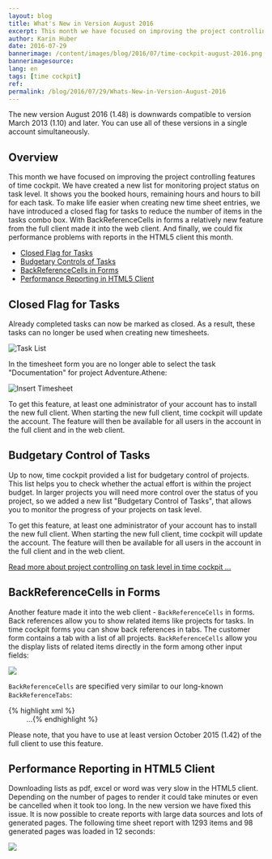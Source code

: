 ```yaml
---
layout: blog
title: What's New in Version August 2016
excerpt: This month we have focused on improving the project controlling features of time cockpit. We have created a new list for monitoring project status on task level. It shows you the booked hours, remaining hours and hours to bill for each task. To make life easier when creating new time sheet entries, we have introduced a closed flag for tasks to reduce the number of items in the tasks combo box. With BackReferenceCells in forms a relatively new feature from the full client made it into the web client. And finally, we could fix performance problems with reports in the HTML5 client this month.
author: Karin Huber
date: 2016-07-29
bannerimage: /content/images/blog/2016/07/time-cockpit-august-2016.png
bannerimagesource: 
lang: en
tags: [time cockpit]
ref: 
permalink: /blog/2016/07/29/Whats-New-in-Version-August-2016
---
```


<p>The new version August 2016 (1.48) is downwards compatible to version March 2013 (1.10) and later. You can use all of these versions in a single account simultaneously.</p><h2>Overview</h2><p>This month we have focused on improving the project controlling features of time cockpit. We have created a new list for monitoring project status on task level. It shows you the booked hours, remaining hours and hours to bill for each task. To make life easier when creating new time sheet entries, we have introduced a closed flag for tasks to reduce the number of items in the tasks combo box. With BackReferenceCells in forms a relatively new feature from the full client made it into the web client. And finally, we could fix performance problems with reports in the HTML5 client this month.</p><ul>
  <li>
    <a href="#combobobx">Closed Flag for Tasks</a>
  </li>
  <li>
    <a href="#budetarycontroloftasks">Budgetary Controls of Tasks</a>
  </li>
  <li>
    <a href="#backreferencecell">BackReferenceCells in Forms</a>
  </li>
  <li>
    <a href="#performancereporting">Performance Reporting in HTML5 Client</a>
  </li>
</ul><h2>
  <a name="combobobx" id="combobobx" class="mce-item-anchor"></a>Closed Flag for Tasks</h2><p>Already completed tasks can now be marked as closed. As a result, these tasks can no longer be used when creating new timesheets.</p><p>
  <img title="Task List" src="{{site.baseurl}}/content/images/blog/2016/07/TaskList.png" alt="Task List" />
</p><p>In the timesheet form you are no longer able to select the task "Documentation" for project Adventure.Athene:</p><p>
  <img title="Insert Timesheet" src="{{site.baseurl}}/content/images/blog/2016/07/AddTimesheet.png" alt="Insert Timesheet" />
</p><p class="showcase">To get this feature, at least one administrator of your account has to install the new full client. When starting the new full client, time cockpit will update the account. The feature will then be available for all users in the account in the full client and in the web client.</p><h2>
  <a name="budetarycontroloftasks" id="budetarycontroloftasks" class="mce-item-anchor"></a>Budgetary Control of Tasks</h2><p>Up to now, time cockpit provided a list for budgetary control of projects. This list helps you to check whether the actual effort is within the project budget. In larger projects you will need more control over the status of you project, so we added a new list "Budgetary Control of Tasks", that allows you to monitor the progress of your projects on task level.</p><p class="showcase">To get this feature, at least one administrator of your account has to install the new full client. When starting the new full client, time cockpit will update the account. The feature will then be available for all users in the account in the full client and in the web client.</p><p>
  <a href="~/blog/2016/07/29/Budgetary-Control-on-Project-and-Task-Level" title="Budgetary Control on Task Level">Read more about project controlling on task level in time cockpit ...</a>
</p><h2>
  <a name="backreferencecell" id="backreferencecell" class="mce-item-anchor"></a>BackReferenceCells in Forms</h2><p>Another feature made it into the web client - <code>BackReferenceCells</code> in forms. Back references allow you to show related items like projects for tasks. In time cockpit forms you can show back references in tabs. The customer form contains a tab with a list of all projects. <code>BackReferenceCells</code> allow you the display lists of related items directly in the form among other input fields:</p><p>
  <img src="{{site.baseurl}}/content/images/blog/2016/07/back-reference-cell.png" />
</p><p>
  <code>BackReferenceCells</code> are specified very similar to our long-known <code>BackReferenceTabs</code>:</p>{% highlight xml %}<Form ModelEntityName="APP_Customer" AutoRefreshOnDataUpdates="True" xmlns="clr-namespace:TimeCockpit.Data.DataModel.View;assembly=TimeCockpit.Data">
  <Tab Header="=:FriendlyName('APP_Customer')">
    <Section Header="=:Translate('Form.General.GeneralSection')">
      <SectionColumn>
        <BoundCell Content="=Current.APP_Code" />
        <BoundCell Content="=Current.APP_CompanyName" />
        <BoundCell Content="=Current.APP_CommercialRegNumber" />
        <BoundCell Content="=Current.APP_VatID" />
      </SectionColumn>
    </Section>
    <Section Header="Projekte">
      <SectionColumn>
        <BackReferenceCell BackReference="Projects" LabelPosition="None" />
      </SectionColumn>
    </Section>
    ...{% endhighlight %}<p class="showcase">Please note, that you have to use at least version October 2015 (1.42) of the full client to use this feature.</p><h2>
  <a name="performancereporting" id="performancereporting" class="mce-item-anchor"></a>Performance Reporting in HTML5 Client</h2><p>Downloading lists as pdf, excel or word was very slow in the HTML5 client. Depending on the number of pages to render it could take minutes or even be cancelled when it took too long. In the new version we have fixed this issue. It is now possible to create reports with large data sources and lots of generated pages. The following time sheet report with 1293 items and 98 generated pages was loaded in 12 seconds:</p><p>
  <img src="{{site.baseurl}}/content/images/blog/2016/07/reporting-performance.png" />
</p>